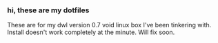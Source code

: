 ### hi, these are my dotfiles
These are for my dwl version 0.7 void linux box I've been tinkering with. 
Install doesn't work completely at the minute. Will fix soon.
